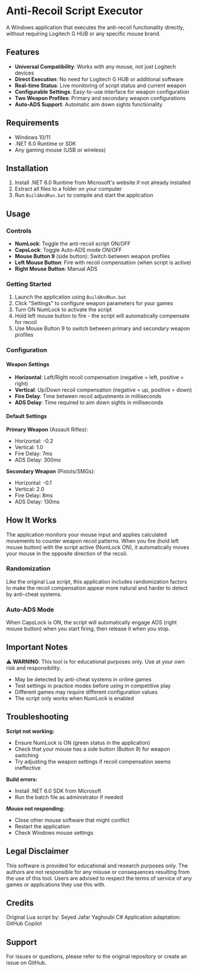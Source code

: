 # Anti-Recoil Script Executor

A Windows application that executes the anti-recoil functionality directly, without requiring Logitech G HUB or any specific mouse brand.

## Features

- **Universal Compatibility**: Works with any mouse, not just Logitech devices
- **Direct Execution**: No need for Logitech G HUB or additional software
- **Real-time Status**: Live monitoring of script status and current weapon
- **Configurable Settings**: Easy-to-use interface for weapon configuration
- **Two Weapon Profiles**: Primary and secondary weapon configurations
- **Auto-ADS Support**: Automatic aim down sights functionality

## Requirements

- Windows 10/11
- .NET 6.0 Runtime or SDK
- Any gaming mouse (USB or wireless)

## Installation

1. Install .NET 6.0 Runtime from Microsoft's website if not already installed
2. Extract all files to a folder on your computer
3. Run `BuildAndRun.bat` to compile and start the application

## Usage

### Controls
- **NumLock**: Toggle the anti-recoil script ON/OFF
- **CapsLock**: Toggle Auto-ADS mode ON/OFF
- **Mouse Button 9** (side button): Switch between weapon profiles
- **Left Mouse Button**: Fire with recoil compensation (when script is active)
- **Right Mouse Button**: Manual ADS

### Getting Started
1. Launch the application using `BuildAndRun.bat`
2. Click "Settings" to configure weapon parameters for your games
3. Turn ON NumLock to activate the script
4. Hold left mouse button to fire - the script will automatically compensate for recoil
5. Use Mouse Button 9 to switch between primary and secondary weapon profiles

### Configuration

#### Weapon Settings
- **Horizontal**: Left/Right recoil compensation (negative = left, positive = right)
- **Vertical**: Up/Down recoil compensation (negative = up, positive = down)
- **Fire Delay**: Time between recoil adjustments in milliseconds
- **ADS Delay**: Time required to aim down sights in milliseconds

#### Default Settings
**Primary Weapon** (Assault Rifles):
- Horizontal: -0.2
- Vertical: 1.0
- Fire Delay: 7ms
- ADS Delay: 300ms

**Secondary Weapon** (Pistols/SMGs):
- Horizontal: -0.1
- Vertical: 2.0
- Fire Delay: 8ms
- ADS Delay: 130ms

## How It Works

The application monitors your mouse input and applies calculated movements to counter weapon recoil patterns. When you fire (hold left mouse button) with the script active (NumLock ON), it automatically moves your mouse in the opposite direction of the recoil.

### Randomization
Like the original Lua script, this application includes randomization factors to make the recoil compensation appear more natural and harder to detect by anti-cheat systems.

### Auto-ADS Mode
When CapsLock is ON, the script will automatically engage ADS (right mouse button) when you start firing, then release it when you stop.

## Important Notes

⚠️ **WARNING**: This tool is for educational purposes only. Use at your own risk and responsibility.

- May be detected by anti-cheat systems in online games
- Test settings in practice modes before using in competitive play
- Different games may require different configuration values
- The script only works when NumLock is enabled

## Troubleshooting

**Script not working:**
- Ensure NumLock is ON (green status in the application)
- Check that your mouse has a side button (Button 9) for weapon switching
- Try adjusting the weapon settings if recoil compensation seems ineffective

**Build errors:**
- Install .NET 6.0 SDK from Microsoft
- Run the batch file as administrator if needed

**Mouse not responding:**
- Close other mouse software that might conflict
- Restart the application
- Check Windows mouse settings

## Legal Disclaimer

This software is provided for educational and research purposes only. The authors are not responsible for any misuse or consequences resulting from the use of this tool. Users are advised to respect the terms of service of any games or applications they use this with.

## Credits

Original Lua script by: Seyed Jafar Yaghoubi
C# Application adaptation: GitHub Copilot

## Support

For issues or questions, please refer to the original repository or create an issue on GitHub.
